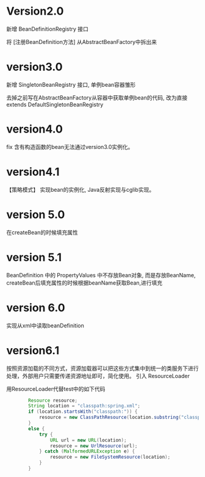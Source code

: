 # Version2.0
新增 BeanDefinitionRegistry 接口

将 [注册BeanDefinition方法] 从AbstractBeanFactory中拆出来

# version3.0
新增 SingletonBeanRegistry 接口, 单例bean容器雏形
 
 去掉之前写在AbstractBeanFactory从容器中获取单例bean的代码, 改为直接extends DefaultSingletonBeanRegistry
 
 # version4.0
 fix 含有构造函数的bean无法通过version3.0实例化。
 
 # version4.1
 【策略模式】 实现bean的实例化, Java反射实现与cglib实现。
 
 # version 5.0
 在createBean的时候填充属性
 
 # version 5.1
BeanDefinition 中的 PropertyValues 中不存放Bean对象, 而是存放BeanName, createBean后填充属性的时候根据beanName获取Bean,进行填充

 # version 6.0
实现从xml中读取beanDefinition

# version6.1
按照资源加载的不同方式，资源加载器可以把这些方式集中到统一的类服务下进行处理，外部用户只需要传递资源地址即可，简化使用。
引入 ResourceLoader

用ResourceLoader代替test中的如下代码
```java
        Resource resource;
        String location = "classpath:spring.xml";
        if (location.startsWith("classpath:")) {
            resource = new ClassPathResource(location.substring("classpath:".length()));
        }
        else {
            try {
                URL url = new URL(location);
                resource = new UrlResource(url);
            } catch (MalformedURLException e) {
                resource = new FileSystemResource(location);
            }
        }
```